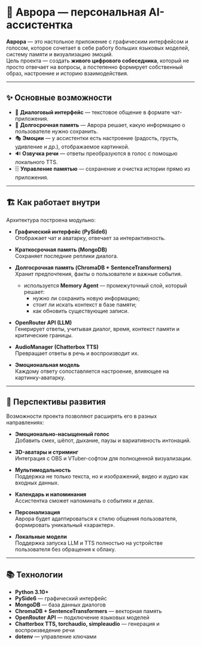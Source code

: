 # 🌌 Аврора — персональная AI-ассистентка  

**Аврора** — это настольное приложение с графическим интерфейсом и голосом, которое сочетает в себе работу больших языковых моделей, систему памяти и визуализацию эмоций.  
Цель проекта — создать **живого цифрового собеседника**, который не просто отвечает на вопросы, а постепенно формирует собственный образ, настроение и историю взаимодействия.

---

## ✨ Основные возможности  

- 💬 **Диалоговый интерфейс** — текстовое общение в формате чат-приложения.  
- 🧠 **Долгосрочная память** — Аврора решает, какую информацию о пользователе нужно сохранить.  
- 🎭 **Эмоции** — у ассистентки есть настроение (радость, грусть, удивление и др.), отображаемое картинкой.  
- 🔊 **Озвучка речи** — ответы преобразуются в голос с помощью локального TTS.  
- 🗄 **Управление памятью** — сохранение и очистка истории прямо из приложения.  

---

## 🏗 Как работает внутри  

Архитектура построена модульно:  

- **Графический интерфейс (PySide6)**  
  Отображает чат и аватарку, отвечает за интерактивность.  

- **Краткосрочная память (MongoDB)**  
  Сохраняет последние реплики диалога.  

- **Долгосрочная память (ChromaDB + SentenceTransformers)**  
  Хранит предпочтения, факты о пользователе и важные события.  
  - используется **Memory Agent** — промежуточный слой, который решает:  
    - нужно ли сохранить новую информацию;  
    - стоит ли искать контекст в базе памяти;  
    - как обновить существующие записи.  

- **OpenRouter API (LLM)**  
  Генерирует ответы, учитывая диалог, время, контекст памяти и критические границы.  

- **AudioManager (Chatterbox TTS)**  
  Превращает ответы в речь и воспроизводит их.  

- **Эмоциональная модель**  
  Каждому ответу сопоставляется настроение, влияющее на картинку-аватарку.  

---

## 🔮 Перспективы развития  

Возможности проекта позволяют расширять его в разных направлениях:  

- **Эмоционально-насыщенный голос**  
  Добавить смех, шёпот, дыхание, паузы и вариативность интонаций.  

- **3D-аватары и стриминг**  
  Интеграция с OBS и VTuber-софтом для полноценной визуализации.  

- **Мультимодальность**  
  Поддержка не только текста, но и изображений, видео и аудио как входных данных.  

- **Календарь и напоминания**  
  Ассистентка сможет напоминать о событиях и делах.  

- **Персонализация**  
  Аврора будет адаптироваться к стилю общения пользователя, формировать уникальный «характер».  

- **Локальные модели**  
  Поддержка запуска LLM и TTS полностью на устройстве пользователя без обращения к облаку.  

---

## 📚 Технологии  

- **Python 3.10+**  
- **PySide6** — графический интерфейс  
- **MongoDB** — база данных диалогов  
- **ChromaDB + SentenceTransformers** — векторная память  
- **OpenRouter API** — подключение языковых моделей  
- **Chatterbox TTS, torchaudio, simpleaudio** — генерация и воспроизведение речи  
- **dotenv** — управление ключами 
